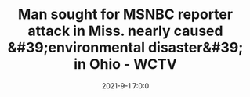 ---
"title": "Man sought for MSNBC reporter attack in Miss. nearly caused &amp;#39;environmental disaster&amp;#39; in Ohio - WCTV"
"date": "2021-9-1 7:0:0"
"feed_name": "GOOGLENEWSDRILLING"
"feed_website": "https://news.google.com/search?q=drilling%2Bincident&hl=en-US&gl=US&ceid=US:en"
"feed_rss": "https://news.google.com/rss/search?q=drilling%2Bincident&hl=en-US&gl=US&ceid=US:en"
"link": "https://www.wctv.tv/2021/09/01/man-sought-msnbc-reporter-attack-miss-nearly-caused-environmental-disaster-ohio/"
"file": "_posts/2021-1-1-e219fbae7a70ffcf3951dc7a11cc811e6e9bc6dd.md"
"accident": "1"
"drilling": "0"
"dead": "0"
"injured": "0"
---